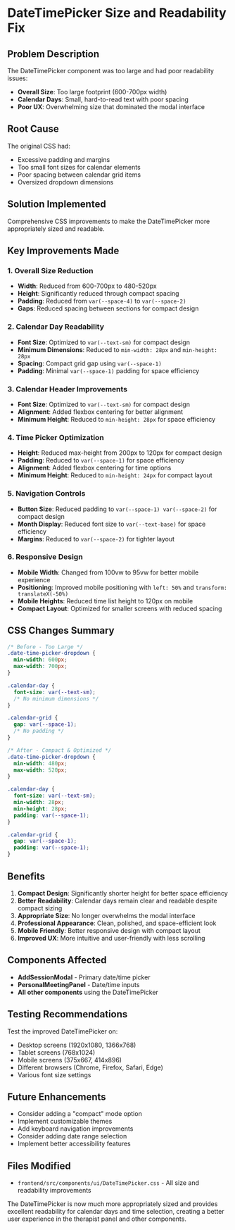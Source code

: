 # DateTimePicker Size and Readability Fix

## Problem Description
The DateTimePicker component was too large and had poor readability issues:
- **Overall Size**: Too large footprint (600-700px width)
- **Calendar Days**: Small, hard-to-read text with poor spacing
- **Poor UX**: Overwhelming size that dominated the modal interface

## Root Cause
The original CSS had:
- Excessive padding and margins
- Too small font sizes for calendar elements
- Poor spacing between calendar grid items
- Oversized dropdown dimensions

## Solution Implemented
Comprehensive CSS improvements to make the DateTimePicker more appropriately sized and readable.

## Key Improvements Made

### 1. **Overall Size Reduction**
- **Width**: Reduced from 600-700px to 480-520px
- **Height**: Significantly reduced through compact spacing
- **Padding**: Reduced from `var(--space-4)` to `var(--space-2)`
- **Gaps**: Reduced spacing between sections for compact design

### 2. **Calendar Day Readability**
- **Font Size**: Optimized to `var(--text-sm)` for compact design
- **Minimum Dimensions**: Reduced to `min-width: 28px` and `min-height: 28px`
- **Spacing**: Compact grid gap using `var(--space-1)`
- **Padding**: Minimal `var(--space-1)` padding for space efficiency

### 3. **Calendar Header Improvements**
- **Font Size**: Optimized to `var(--text-sm)` for compact design
- **Alignment**: Added flexbox centering for better alignment
- **Minimum Height**: Reduced to `min-height: 28px` for space efficiency

### 4. **Time Picker Optimization**
- **Height**: Reduced max-height from 200px to 120px for compact design
- **Padding**: Reduced to `var(--space-1)` for space efficiency
- **Alignment**: Added flexbox centering for time options
- **Minimum Height**: Reduced to `min-height: 24px` for compact layout

### 5. **Navigation Controls**
- **Button Size**: Reduced padding to `var(--space-1) var(--space-2)` for compact design
- **Month Display**: Reduced font size to `var(--text-base)` for space efficiency
- **Margins**: Reduced to `var(--space-2)` for tighter layout

### 6. **Responsive Design**
- **Mobile Width**: Changed from 100vw to 95vw for better mobile experience
- **Positioning**: Improved mobile positioning with `left: 50%` and `transform: translateX(-50%)`
- **Mobile Heights**: Reduced time list height to 120px on mobile
- **Compact Layout**: Optimized for smaller screens with reduced spacing

## CSS Changes Summary

```css
/* Before - Too Large */
.date-time-picker-dropdown {
  min-width: 600px;
  max-width: 700px;
}

.calendar-day {
  font-size: var(--text-sm);
  /* No minimum dimensions */
}

.calendar-grid {
  gap: var(--space-1);
  /* No padding */
}

/* After - Compact & Optimized */
.date-time-picker-dropdown {
  min-width: 480px;
  max-width: 520px;
}

.calendar-day {
  font-size: var(--text-sm);
  min-width: 28px;
  min-height: 28px;
  padding: var(--space-1);
}

.calendar-grid {
  gap: var(--space-1);
  padding: var(--space-1);
}
```

## Benefits

1. **Compact Design**: Significantly shorter height for better space efficiency
2. **Better Readability**: Calendar days remain clear and readable despite compact sizing
3. **Appropriate Size**: No longer overwhelms the modal interface
4. **Professional Appearance**: Clean, polished, and space-efficient look
5. **Mobile Friendly**: Better responsive design with compact layout
6. **Improved UX**: More intuitive and user-friendly with less scrolling

## Components Affected

- **AddSessionModal** - Primary date/time picker
- **PersonalMeetingPanel** - Date/time inputs
- **All other components** using the DateTimePicker

## Testing Recommendations

Test the improved DateTimePicker on:
- Desktop screens (1920x1080, 1366x768)
- Tablet screens (768x1024)
- Mobile screens (375x667, 414x896)
- Different browsers (Chrome, Firefox, Safari, Edge)
- Various font size settings

## Future Enhancements

- Consider adding a "compact" mode option
- Implement customizable themes
- Add keyboard navigation improvements
- Consider adding date range selection
- Implement better accessibility features

## Files Modified

- `frontend/src/components/ui/DateTimePicker.css` - All size and readability improvements

The DateTimePicker is now much more appropriately sized and provides excellent readability for calendar days and time selection, creating a better user experience in the therapist panel and other components.
